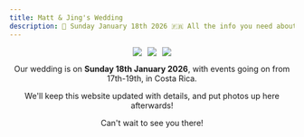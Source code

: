 ```yaml
---
title: Matt & Jing's Wedding 
description: 💍 Sunday January 18th 2026 🇫🇷 All the info you need about our wedding location and venue, as well as travel & accommodation options. We'll post photos up here after too!
---
```

<div style="
  display: flex;
  flex-wrap: wrap;
  justify-content: center;
  gap: 10px;
  width: 100%;
">
  <img src="../assets/images/rooftop.jpg" style="max-width: 30%; height: auto;">
  <img src="../assets/images/Matt_Jing_Proposal_7.jpg" style="max-width: 30%; height: auto;">
  <img src="../assets/images/wedding-old.jpg" style="max-width: 30%; height: auto;">
</div>

<p style='text-align: center'>
Our wedding is on <b>Sunday 18th January 2026</b>, with events going on from 17th-19th, in Costa Rica.
</p>

<p style='text-align: center'>
We'll keep this website updated with details, and put photos up here afterwards!
</p>

<p style='text-align: center'>
Can't wait to see you there!
</p>
